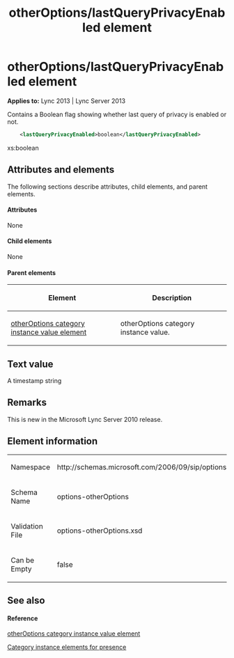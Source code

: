 ﻿---
title: otherOptions/lastQueryPrivacyEnabled element
TOCTitle: otherOptions/lastQueryPrivacyEnabled element
ms:assetid: db381e3b-75ae-4869-bab8-de3de05c8ff1
ms:mtpsurl: https://msdn.microsoft.com/en-us/library/Dn454772(v=office.15)
ms:contentKeyID: 57093659
ms.date: 07/24/2014
mtps_version: v=office.15
dev_langs:
- xml
---

# otherOptions/lastQueryPrivacyEnabled element


**Applies to:** Lync 2013 | Lync Server 2013

Contains a Boolean flag showing whether last query of privacy is enabled or not.

``` xml
    <lastQueryPrivacyEnabled>boolean</lastQueryPrivacyEnabled>
```

xs:boolean

## Attributes and elements

The following sections describe attributes, child elements, and parent elements.

#### Attributes

None

#### Child elements

None

#### Parent elements

<table>
<colgroup>
<col style="width: 50%" />
<col style="width: 50%" />
</colgroup>
<thead>
<tr class="header">
<th><p>Element</p></th>
<th><p>Description</p></th>
</tr>
</thead>
<tbody>
<tr class="odd">
<td><p><a href="otheroptions-category-instance-value-element.md">otherOptions category instance value element</a></p></td>
<td><p>otherOptions category instance value.</p></td>
</tr>
</tbody>
</table>


## Text value

A timestamp string

## Remarks

This is new in the Microsoft Lync Server 2010 release.

## Element information

<table>
<colgroup>
<col style="width: 50%" />
<col style="width: 50%" />
</colgroup>
<tbody>
<tr class="odd">
<td><p>Namespace</p></td>
<td><p>http://schemas.microsoft.com/2006/09/sip/options/otherOptions</p></td>
</tr>
<tr class="even">
<td><p>Schema Name</p></td>
<td><p>options-otherOptions</p></td>
</tr>
<tr class="odd">
<td><p>Validation File</p></td>
<td><p>options-otherOptions.xsd</p></td>
</tr>
<tr class="even">
<td><p>Can be Empty</p></td>
<td><p>false</p></td>
</tr>
</tbody>
</table>


## See also

#### Reference

[otherOptions category instance value element](otheroptions-category-instance-value-element.md)

[Category instance elements for presence](category-instance-elements-for-presence.md)

